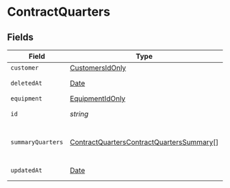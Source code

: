 # ContractQuarters


## Fields

| Field                                                                                                       | Type                                                                                                        | Required                                                                                                    | Description                                                                                                 |
| ----------------------------------------------------------------------------------------------------------- | ----------------------------------------------------------------------------------------------------------- | ----------------------------------------------------------------------------------------------------------- | ----------------------------------------------------------------------------------------------------------- |
| `customer`                                                                                                  | [CustomersIdOnly](../../models/shared/customersidonly.md)                                                   | :heavy_minus_sign:                                                                                          | N/A                                                                                                         |
| `deletedAt`                                                                                                 | [Date](https://developer.mozilla.org/en-US/docs/Web/JavaScript/Reference/Global_Objects/Date)               | :heavy_minus_sign:                                                                                          | Soft-delete timestamp.                                                                                      |
| `equipment`                                                                                                 | [EquipmentIdOnly](../../models/shared/equipmentidonly.md)                                                   | :heavy_minus_sign:                                                                                          | N/A                                                                                                         |
| `id`                                                                                                        | *string*                                                                                                    | :heavy_minus_sign:                                                                                          | ContractQuarters ID.                                                                                        |
| `summaryQuarters`                                                                                           | [ContractQuartersContractQuartersSummary](../../models/shared/contractquarterscontractquarterssummary.md)[] | :heavy_check_mark:                                                                                          | Current and historical quarters summary.                                                                    |
| `updatedAt`                                                                                                 | [Date](https://developer.mozilla.org/en-US/docs/Web/JavaScript/Reference/Global_Objects/Date)               | :heavy_minus_sign:                                                                                          | Last updated timestamp.                                                                                     |